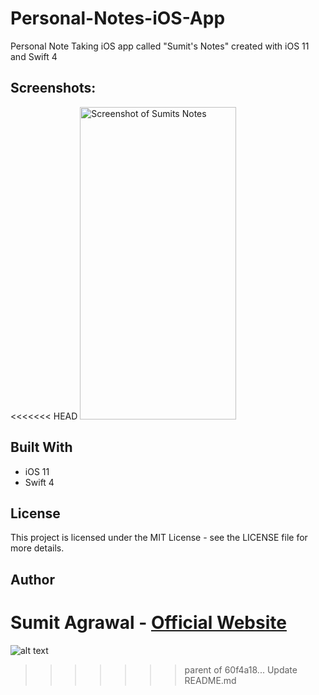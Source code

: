 # Personal-Notes-iOS-App
Personal Note Taking iOS app called "Sumit's Notes" created with iOS 11 and Swift 4

## Screenshots:

<<<<<<< HEAD
<img src="https://i.imgur.com/BsSEfEC.jpg" alt="Screenshot of Sumits Notes" width="250" height="500">

## Built With

* iOS 11
* Swift 4

## License

This project is licensed under the MIT License - see the LICENSE file for more details.

## Author

Sumit Agrawal - [Official Website](https://sumitagrawal.com)
=======
![alt text](https://i.imgur.com/BsSEfEC.jpg)
>>>>>>> parent of 60f4a18... Update README.md

